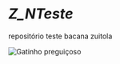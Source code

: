 # ***Z_NTeste***
repositório teste bacana zuitola

![Gatinho preguiçoso](https://media.giphy.com/media/8KkLpYUZ2bGXQUNlv3/giphy.gif)
